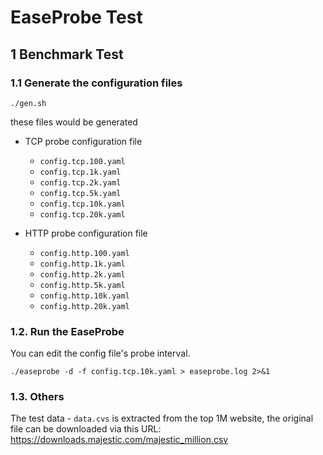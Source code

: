 # EaseProbe Test

## 1 Benchmark Test

### 1.1 Generate the configuration files

```ssh
./gen.sh
```
these files would be generated

- TCP probe configuration file
  - `config.tcp.100.yaml`
  - `config.tcp.1k.yaml`
  - `config.tcp.2k.yaml`
  - `config.tcp.5k.yaml`
  - `config.tcp.10k.yaml`
  - `config.tcp.20k.yaml`

- HTTP probe configuration file
  - `config.http.100.yaml`
  - `config.http.1k.yaml`
  - `config.http.2k.yaml`
  - `config.http.5k.yaml`
  - `config.http.10k.yaml`
  - `config.http.20k.yaml`

### 1.2. Run the EaseProbe

You can edit the config file's probe interval.

```shell
./easeprobe -d -f config.tcp.10k.yaml > easeprobe.log 2>&1
```

### 1.3. Others

The test data - `data.cvs` is extracted from the top 1M website, the original file can be downloaded via this URL: https://downloads.majestic.com/majestic_million.csv